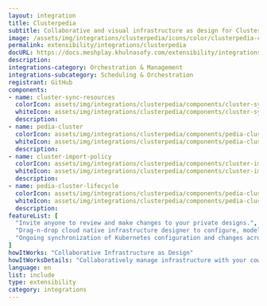 ```yaml
---
layout: integration
title: Clusterpedia
subtitle: Collaborative and visual infrastructure as design for Clusterpedia
image: /assets/img/integrations/clusterpedia/icons/color/clusterpedia-color.svg
permalink: extensibility/integrations/clusterpedia
docURL: https://docs.meshplay.khulnasofy.com/extensibility/integrations/clusterpedia
description: 
integrations-category: Orchestration & Management
integrations-subcategory: Scheduling & Orchestration
registrant: GitHub
components: 
- name: cluster-sync-resources
  colorIcon: assets/img/integrations/clusterpedia/components/cluster-sync-resources/icons/color/cluster-sync-resources-color.svg
  whiteIcon: assets/img/integrations/clusterpedia/components/cluster-sync-resources/icons/white/cluster-sync-resources-white.svg
  description: 
- name: pedia-cluster
  colorIcon: assets/img/integrations/clusterpedia/components/pedia-cluster/icons/color/pedia-cluster-color.svg
  whiteIcon: assets/img/integrations/clusterpedia/components/pedia-cluster/icons/white/pedia-cluster-white.svg
  description: 
- name: cluster-import-policy
  colorIcon: assets/img/integrations/clusterpedia/components/cluster-import-policy/icons/color/cluster-import-policy-color.svg
  whiteIcon: assets/img/integrations/clusterpedia/components/cluster-import-policy/icons/white/cluster-import-policy-white.svg
  description: 
- name: pedia-cluster-lifecycle
  colorIcon: assets/img/integrations/clusterpedia/components/pedia-cluster-lifecycle/icons/color/pedia-cluster-lifecycle-color.svg
  whiteIcon: assets/img/integrations/clusterpedia/components/pedia-cluster-lifecycle/icons/white/pedia-cluster-lifecycle-white.svg
  description: 
featureList: [
  "Invite anyone to review and make changes to your private designs.",
  "Drag-n-drop cloud native infrastructure designer to configure, model, and deploy your workloads.",
  "Ongoing synchronization of Kubernetes configuration and changes across any number of clusters."
]
howItWorks: "Collaborative Infrastructure as Design"
howItWorksDetails: "Collaboratively manage infrastructure with your coworkers synchronously sharing the same designs."
language: en
list: include
type: extensibility
category: integrations
---
```

